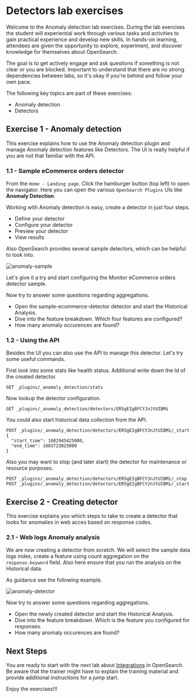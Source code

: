 # Detectors lab exercises

Welcome to the Anomaly detection lab exercises. During the lab exercises the student will experiential work through various tasks and activities to gain practical experience and develop new skills. In hands-on learning, attendees are given the opportunity to explore, experiment, and discover knowledge for themselves about OpenSearch.

The goal is to get actively engage and ask questions if something is not clear or you are blocked. Important to understand that there are no strong dependencies between labs, so it's okay if you're behind and follow your own pace.

The following key topics are part of these exercises:

- Anomaly detection
- Detectors

## Exercise 1 - Anomaly detection

This exercise explains how to use the Anomaly detection plugin and manage Anomaly detection features like Detectors. The UI is really helpful if you are not that familiar with the API.

### 1.1 - Sample eCommerce orders detector

From the `Home - Landing page`. Click the hamburger button (top left) to open the navigator. Here you can open the various `OpenSearch Plugins` UIs like **Anomaly Detection**. 

Working with Anomaly detection is easy, create a detector in just four steps.
- Define your detector
- Configure your detector
- Preview your detector
- View results

Also OpenSearch provides several sample detectors, which can be helpful to look into.

<img src="https://raw.githubusercontent.com/avwsolutions/opensearch-training-material/main/labs/07-Visualize/content/anomaly-sample.png" alt="anomaly-sample">

Let's give it a try and start configuring the Monitor eCommerce orders detector sample.

Now try to answer some questions regarding aggregations.
- Open the sample-ecommerce-detector detector and start the Historical Analysis.
- Dive into the feature breakdown. Which four features are configured?
- How many anomaly occurences are found?

### 1.2 - Using the API

Besides the UI you can also use the API to manage this detector. Let's try some useful commands.

First look into some stats like health status. Additional write down the Id of the created detector.
```
GET _plugins/_anomaly_detection/stats
```

Now lookup the detector configuration.
```
GET _plugins/_anomaly_detection/detectors/ER5gEIgBFCYJnJtUIBMi
```

You could also start historical data collection from the API.
```
POST _plugins/_anomaly_detection/detectors/ER5gEIgBFCYJnJtUIBMi/_start
{
  "start_time": 1682945425000,
  "end_time": 1683723025000
}
```
Also you may want to stop (and later start) the detector for maintenance or resource purposes.

```
POST _plugins/_anomaly_detection/detectors/ER5gEIgBFCYJnJtUIBMi/_stop
POST _plugins/_anomaly_detection/detectors/ER5gEIgBFCYJnJtUIBMi/_start
```

## Exercise 2 - Creating detector

This exercise explains you which steps to take to create a detector that looks for anomalies in web acces based on response codes.

### 2.1 - Web logs Anomaly analysis

We are now creating a detector from scratch. We will select the sample data logs index, create a feature using count aggregation on the `response.keyword` field. Also here ensure that you run the analysis on the Historical data.

As guidance see the following example.

<img src="https://raw.githubusercontent.com/avwsolutions/opensearch-training-material/main/labs/07-Visualize/content/anomaly-detector.gif" alt="anomaly-detector">


Now try to answer some questions regarding aggregations.
- Open the newly created detector and start the Historical Analysis.
- Dive into the feature breakdown. Which is the feature you configured for responses.
- How many anomaly occurences are found?

## Next Steps

You are ready to start with the next lab about [Integrations](../15-Integrations/README.md) in OpenSearch. Be aware that the trainer might have to explain the training material and provide additional instructions for a jump start.

Enjoy the exercises!!!